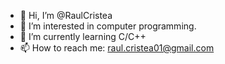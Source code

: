 - 👋 Hi, I’m @RaulCristea
- 👀 I’m interested in computer programming.
- 🌱 I’m currently learning C/C++
- 📫 How to reach me: raul.cristea01@gmail.com

